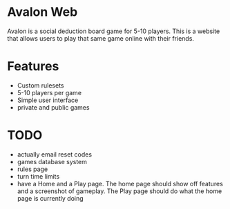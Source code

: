 # Avalon Web
Avalon is a social deduction board game for 5-10 players. This is a website that allows users to play that same game online with their friends.

# Features
- Custom rulesets
- 5-10 players per game
- Simple user interface
- private and public games

# TODO
- actually email reset codes
- games database system
- rules page
- turn time limits
- have a Home and a Play page. The home page should show off features and a screenshot of gameplay. The Play page should do what the home page is currently doing
